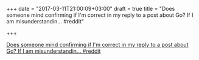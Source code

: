 +++
date = "2017-03-11T21:00:09+03:00"
draft = true
title = "Does someone mind confirming if I'm correct in my reply to a post about Go? If I am misunderstandin…  #reddit"

+++

<p><a href="https://t.co/BcHUwyjol6">Does someone mind confirming if I'm correct in my reply to a post about Go? If I am misunderstandin…  #reddit</a></p>
